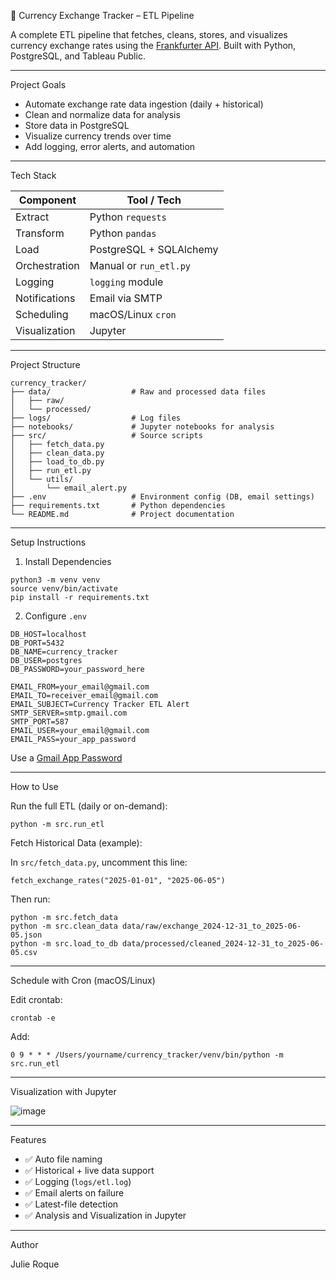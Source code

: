 
💱 Currency Exchange Tracker – ETL Pipeline

A complete ETL pipeline that fetches, cleans, stores, and visualizes currency exchange rates using the [Frankfurter API](https://www.frankfurter.app/). Built with Python, PostgreSQL, and Tableau Public.

---

Project Goals

- Automate exchange rate data ingestion (daily + historical)
- Clean and normalize data for analysis
- Store data in PostgreSQL
- Visualize currency trends over time
- Add logging, error alerts, and automation

---

Tech Stack

| Component       | Tool / Tech              |
|-----------------|--------------------------|
| Extract         | Python `requests`        |
| Transform       | Python `pandas`          |
| Load            | PostgreSQL + SQLAlchemy  |
| Orchestration   | Manual or `run_etl.py`   |
| Logging         | `logging` module         |
| Notifications   | Email via SMTP           |
| Scheduling      | macOS/Linux `cron`       |
| Visualization   | Jupyter                  |

---

Project Structure
 
```
currency_tracker/
├── data/                  # Raw and processed data files
│   ├── raw/
│   └── processed/
├── logs/                  # Log files
├── notebooks/             # Jupyter notebooks for analysis
├── src/                   # Source scripts
│   ├── fetch_data.py
│   ├── clean_data.py
│   ├── load_to_db.py
│   ├── run_etl.py
│   └── utils/
│       └── email_alert.py
├── .env                   # Environment config (DB, email settings)
├── requirements.txt       # Python dependencies
└── README.md              # Project documentation

 ```

---

Setup Instructions

1. Install Dependencies
 ```
python3 -m venv venv
source venv/bin/activate
pip install -r requirements.txt
 ```

2. Configure `.env`
 ```
DB_HOST=localhost
DB_PORT=5432
DB_NAME=currency_tracker
DB_USER=postgres
DB_PASSWORD=your_password_here

EMAIL_FROM=your_email@gmail.com
EMAIL_TO=receiver_email@gmail.com
EMAIL_SUBJECT=Currency Tracker ETL Alert
SMTP_SERVER=smtp.gmail.com
SMTP_PORT=587
EMAIL_USER=your_email@gmail.com
EMAIL_PASS=your_app_password
 ```

Use a [Gmail App Password](https://myaccount.google.com/apppasswords)

---

How to Use

Run the full ETL (daily or on-demand):
 ```
python -m src.run_etl
 ```

Fetch Historical Data (example):

In `src/fetch_data.py`, uncomment this line:
 ```
fetch_exchange_rates("2025-01-01", "2025-06-05")
 ```

Then run:
 ```
python -m src.fetch_data
python -m src.clean_data data/raw/exchange_2024-12-31_to_2025-06-05.json
python -m src.load_to_db data/processed/cleaned_2024-12-31_to_2025-06-05.csv
 ```

---

Schedule with Cron (macOS/Linux)

Edit crontab:
 ```
crontab -e
 ```
Add:
 ```
0 9 * * * /Users/yourname/currency_tracker/venv/bin/python -m src.run_etl
 ```

---

Visualization with Jupyter

![image](https://github.com/user-attachments/assets/2176c26d-6ea9-4aa9-a1bb-6d818358d9ed)


---

Features

* ✅ Auto file naming
* ✅ Historical + live data support
* ✅ Logging (`logs/etl.log`)
* ✅ Email alerts on failure
* ✅ Latest-file detection
* ✅ Analysis and Visualization in Jupyter

---

Author

Julie Roque


